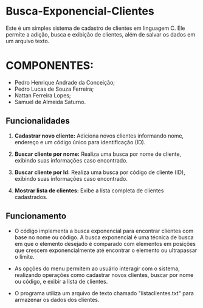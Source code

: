 # Busca-Exponencial-Clientes
Este é um simples sistema de cadastro de clientes em linguagem C. Ele permite a adição, busca e exibição de clientes, além de salvar os dados em um arquivo texto.

# COMPONENTES:
- Pedro Henrique Andrade da Conceição;
- Pedro Lucas de Souza Ferreira;
- Nattan Ferreira Lopes;
- Samuel de Almeida Saturno.

## Funcionalidades

1. **Cadastrar novo cliente:** Adiciona novos clientes informando nome, endereço e um código único para identificação (ID).

2. **Buscar cliente por nome:** Realiza uma busca por nome de cliente, exibindo suas informações caso encontrado.

3. **Buscar cliente por Id:** Realiza uma busca por código de cliente (ID), exibindo suas informações caso encontrado.

4. **Mostrar lista de clientes:** Exibe a lista completa de clientes cadastrados.

## Funcionamento

- O código implementa a busca exponencial para encontrar clientes com base no nome ou código. A busca exponencial é uma técnica de busca em que o elemento desejado é comparado com elementos em posições que crescem exponencialmente até encontrar o elemento ou ultrapassar o limite.

- As opções do menu permitem ao usuário interagir com o sistema, realizando operações como cadastrar novos clientes, buscar por nome ou código, e exibir a lista de clientes.

- O programa utiliza um arquivo de texto chamado "listaclientes.txt" para armazenar os dados dos clientes.